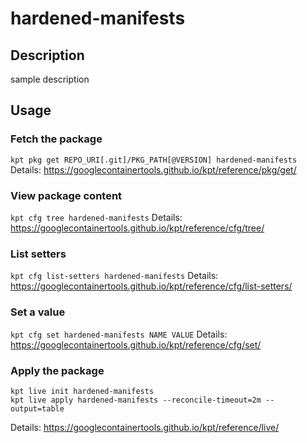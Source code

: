 # hardened-manifests

## Description
sample description

## Usage

### Fetch the package
`kpt pkg get REPO_URI[.git]/PKG_PATH[@VERSION] hardened-manifests`
Details: https://googlecontainertools.github.io/kpt/reference/pkg/get/

### View package content
`kpt cfg tree hardened-manifests`
Details: https://googlecontainertools.github.io/kpt/reference/cfg/tree/

### List setters
`kpt cfg list-setters hardened-manifests`
Details: https://googlecontainertools.github.io/kpt/reference/cfg/list-setters/

### Set a value
`kpt cfg set hardened-manifests NAME VALUE`
Details: https://googlecontainertools.github.io/kpt/reference/cfg/set/

### Apply the package
```
kpt live init hardened-manifests
kpt live apply hardened-manifests --reconcile-timeout=2m --output=table
```
Details: https://googlecontainertools.github.io/kpt/reference/live/
